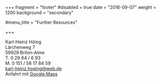 +++
fragment = "footer"
#disabled = true
date = "2016-09-07"
weight = 1200
background = "secondary"

#menu_title = "Further Resources"

+++

Karl-Heinz Höing  
Lärchenweg 7  
59929 Brilon-Alme  
T. 0 29 64 / 6 93  
M. 0 151 / 58 17 84 59  
karl-heinz.hoeing@web.de  
Anfahrt mit [Google Maps](https://goo.gl/maps/5hdSKNwoe89fbP6K8)